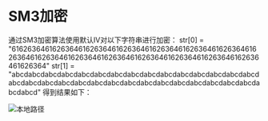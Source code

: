 # SM3加密
通过SM3加密算法使用默认IV对以下字符串进行加密：
str[0] = "61626364616263646162636461626364616263646162636461626364616263646162636461626364616263646162636461626364616263646162636461626364"
str[1] = "abcdabcdabcdabcdabcdabcdabcdabcdabcdabcdabcdabcdabcdabcdabcdabcdabcdabcdabcdabcdabcdabcdabcdabcdabcdabcdabcdabcdabcdabcdabcdabcd" 
得到结果如下：

![本地路径](.\\SM3加密.png "相对路径演示,下一级目录")
